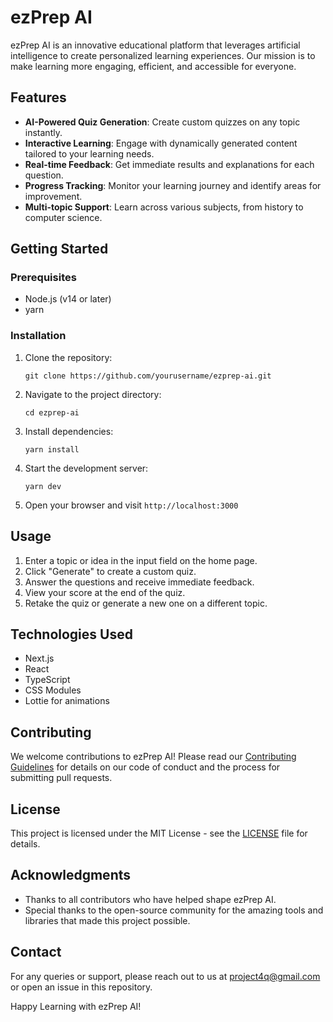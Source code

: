 # ezPrep AI

ezPrep AI is an innovative educational platform that leverages artificial intelligence to create personalized learning experiences. Our mission is to make learning more engaging, efficient, and accessible for everyone.

## Features

- **AI-Powered Quiz Generation**: Create custom quizzes on any topic instantly.
- **Interactive Learning**: Engage with dynamically generated content tailored to your learning needs.
- **Real-time Feedback**: Get immediate results and explanations for each question.
- **Progress Tracking**: Monitor your learning journey and identify areas for improvement.
- **Multi-topic Support**: Learn across various subjects, from history to computer science.

## Getting Started

### Prerequisites

- Node.js (v14 or later)
- yarn

### Installation

1. Clone the repository:
   ```
   git clone https://github.com/yourusername/ezprep-ai.git
   ```

2. Navigate to the project directory:
   ```
   cd ezprep-ai
   ```

3. Install dependencies:
   ```
   yarn install
   ```

4. Start the development server:
   ```
   yarn dev
   ```

5. Open your browser and visit `http://localhost:3000`

## Usage

1. Enter a topic or idea in the input field on the home page.
2. Click "Generate" to create a custom quiz.
3. Answer the questions and receive immediate feedback.
4. View your score at the end of the quiz.
5. Retake the quiz or generate a new one on a different topic.

## Technologies Used

- Next.js
- React
- TypeScript
- CSS Modules
- Lottie for animations

## Contributing

We welcome contributions to ezPrep AI! Please read our [Contributing Guidelines](CONTRIBUTING.md) for details on our code of conduct and the process for submitting pull requests.

## License

This project is licensed under the MIT License - see the [LICENSE](LICENSE) file for details.

## Acknowledgments

- Thanks to all contributors who have helped shape ezPrep AI.
- Special thanks to the open-source community for the amazing tools and libraries that made this project possible.

## Contact

For any queries or support, please reach out to us at project4q@gmail.com or open an issue in this repository.

Happy Learning with ezPrep AI!
